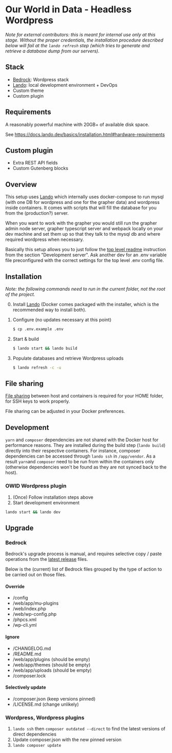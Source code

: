 # Our World in Data - Headless Wordpress

_Note for external contributors: this is meant for internal use only at this stage. Without the proper credentials, the installation procedure described below will fail at the `lando refresh` step (which tries to generate and retrieve a database dump from our servers)._

## Stack

-   [Bedrock](https://roots.io/bedrock/): Wordpress stack
-   [Lando](https://lando.dev/): local development environment + DevOps
-   Custom theme
-   Custom plugin

## Requirements

A reasonably powerful machine with 20GB+ of available disk space.

See https://docs.lando.dev/basics/installation.html#hardware-requirements

## Custom plugin

-   Extra REST API fields
-   Custom Gutenberg blocks

## Overview

This setup uses [Lando](https://lando.dev/) which internally uses docker-compose to run mysql (with one DB for wordpress and one for the grapher data) and wordpress inside containers. It comes with scripts that will fill the database for you from the (production?) server.

When you want to work with the grapher you would still run the grapher admin node server, grapher typescript server and webpack locally on your dev machine and set them up so that they talk to the mysql db and where required wordpress when necessary.

Basically this setup allows you to just follow the [top level readme](../) instruction from the section "Development server". Ask another dev for an .env variable file preconfigured with the correct settings for the top level .env config file.

## Installation

_Note: the following commands need to run in the current folder, not the root of the project._

0. Install [Lando](https://lando.dev/) (Docker comes packaged with the installer, which is the recommended way to install both).

1. Configure (no updates necessary at this point)

    ```sh
    $ cp .env.example .env
    ```

2. Start & build

    ```sh
    $ lando start && lando build
    ```

3. Populate databases and retrieve Wordpress uploads

    ```sh
    $ lando refresh -c -u
    ```

## File sharing

[File sharing](https://docs.docker.com/docker-for-mac/#file-sharing) between host and containers is required for your HOME folder, for SSH keys to work properly.

File sharing can be adjusted in your Docker preferences.

## Development

`yarn` and `composer` dependencies are not shared with the Docker host for performance reasons. They are installed during the build step (`lando build`) directly into their respective containers. For instance, composer dependencies can be accessed through `lando ssh` in `/app/vendor`.
As a result `yarn`and `composer` need to be run from within the containers only (otherwise dependencies won't be found as they are not synced back to the host).

### OWID Wordpress plugin

1. (Once) Follow installation steps above
2. Start development environment

```sh
lando start && lando dev
```

## Upgrade

### Bedrock

Bedrock's upgrade process is manual, and requires selective copy / paste operations from the [latest release](https://github.com/roots/bedrock/releases) files.

Below is the (current) list of Bedrock files grouped by the type of action to be carried out on those files.

#### Override

-   /config
-   /web/app/mu-plugins
-   /web/index.php
-   /web/wp-config.php
-   /phpcs.xml
-   /wp-cli.yml

#### Ignore

-   /CHANGELOG.md
-   /README.md
-   /web/app/plugins (should be empty)
-   /web/app/themes (should be empty)
-   /web/app/uploads (should be empty)
-   /composer.lock

#### Selectively update

-   /composer.json (keep versions pinned)
-   /LICENSE.md (change unlikely)

### Wordpress, Wordpress plugins

1. `lando ssh` then `composer outdated --direct` to find the latest versions of
   direct dependencies
2. Update composer.json with the new pinned version
3. `lando composer update`
